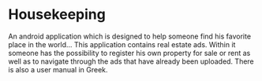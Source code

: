 # Housekeeping
An android application which is designed to help someone find his favorite place in the world... This application contains real estate ads. Within it someone has the possibility to register his own property for sale or rent as well as to navigate through the ads that have already been uploaded.
There is also a user manual in Greek.
